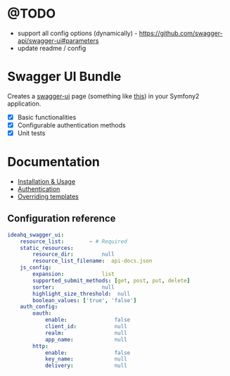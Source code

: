@TODO
=====

- support all config options (dynamically) - https://github.com/swagger-api/swagger-ui#parameters
- update readme / config


Swagger UI Bundle
=================

Creates a [swagger-ui](https://github.com/wordnik/swagger-ui) page (something like [this](http://petstore.swagger.wordnik.com/)) in your Symfony2 application.

* [x] Basic functionalities
* [x] Configurable authentication methods
* [x] Unit tests

# Documentation

* [Installation & Usage](https://github.com/ideahq/swagger-ui-bundle/blob/master/Resources/doc/installation-and-usage.md)
* [Authentication](https://github.com/ideahq/swagger-ui-bundle/blob/master/Resources/doc/authentication.md)
* [Overriding templates](https://github.com/ideahq/swagger-ui-bundle/blob/master/Resources/doc/overriding-templates.md)

## Configuration reference

```yaml
ideahq_swagger_ui:
    resource_list:        ~ # Required
    static_resources:
        resource_dir:         null
        resource_list_filename:  api-docs.json
    js_config:
        expansion:            list
        supported_submit_methods: [get, post, put, delete]
        sorter:               null
        highlight_size_threshold:  null
        boolean_values: ['true', 'false']
    auth_config:
        oauth:
            enable:               false
            client_id:            null
            realm:                null
            app_name:             null
        http:
            enable:               false
            key_name:             null
            delivery:             null
```
